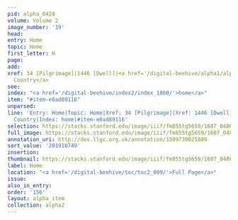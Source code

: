 ```yaml
---
pid: alpha_0428
volume: Volume 2
image_number: '19'
head:
entry: Home
topic: Home
first_letter: H
page:
add:
xref: 34 [Pilgrimage]|1446 [Dwell]|<a href='/digital-beehive/alpha1/alpha_0187/'>native
  Country</a>
see:
index: "<a href='/digital-beehive/index2/index_1860/'>home</a>"
item: "#item-e0ad89116"
unparsed:
line: 'Entry: Home|Topic: Home|Xref: 34 [Pilgrimage]|Xref: 1446 [Dwell]|Xref: native
  Country|Index: home|#item-e0ad89116'
selection: https://stacks.stanford.edu/image/iiif/fm855tg5659/1607_0486/300,749,3109,414/full/0/default.jpg
full_image: https://stacks.stanford.edu/image/iiif/fm855tg5659/1607_0486/full/full/0/default.jpg
annotation_uri: http://dev.llgc.org.uk/annotation/1509730025889
sort_value: '201910749'
insertion:
thumbnail: https://stacks.stanford.edu/image/iiif/fm855tg5659/1607_0486/300,749,600,180/250,/0/default.jpg
label: Home
location: "<a href='/digital-beehive/toc/toc2_009/'>Full Page</a>"
issue:
also_in_entry:
order: '156'
layout: alpha_item
collection: alpha2
---
```

